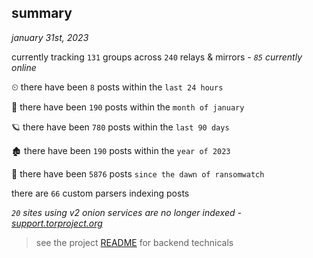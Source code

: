 
## summary
_january 31st, 2023_

currently tracking `131` groups across `240` relays & mirrors - _`85` currently online_

⏲ there have been `8` posts within the `last 24 hours`

🦈 there have been `190` posts within the `month of january`

🪐 there have been `780` posts within the `last 90 days`

🏚 there have been `190` posts within the `year of 2023`

🦕 there have been `5876` posts `since the dawn of ransomwatch`

there are `66` custom parsers indexing posts

_`20` sites using v2 onion services are no longer indexed - [support.torproject.org](https://support.torproject.org/onionservices/v2-deprecation/)_

> see the project [README](https://github.com/joshhighet/ransomwatch#ransomwatch--) for backend technicals
